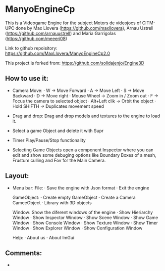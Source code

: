 # ManyoEngineCp
This is a Videogame Engine for the subject Motors de videojocs of CITM-UPC 
done by Max Llovera (https://github.com/maxllovera), Arnau Ustrell (https://github.com/arnauustrell)
and Maria Garrigolas (https://github.com/meeeri08)

Link to github repoisitory: https://github.com/MaxLlovera/ManyoEngineCp2.0

This project is forked from: https://github.com/solidajenjo/Engine3D

## How to use it:

- Camera Move:
	· W -> Move Forward
	· A -> Move Left
	· S -> Move Backward
	· D -> Move right
	· Mouse Wheel -> Zoom in / Zoom out
	· F -> Focus the camera to selected object
	· Alt+Left clik -> Orbit the object
	· Hold SHIFTH -> Duplicates movement speed

- Drag and drop: Drag and drop models and textures to the engine to load it.

- Select a game Object and delete it with Supr 

- Timer Play/Pause/Stop functionality

- Selecting Game Objects open a component Inspector where you can edit and show some debuging
options like Boundary Boxes of a mesh, Frustum culling and Fov for the Main Camera.

## Layout:
- Menu bar:
	File: 
		· Save the engine with Json format
		· Exit the engine
	
 	GameObject:
	 	· Create empty GameObject
		· Create a Camera GameeObject
		· Library with 3D objects

	Window: Show the diferent windows of the engine
		· Show Hieriarchy Window
		· Show Inspector Window
		· Show Scene Window
		· Show Game Window
		· Show Console Window
		· Show Texture Window
		· Show Timer Window
		· Show Explorer Window 
		· Show Configuration Window 

	Help:
	 	· About us
	 	· About ImGui

## Comments:

- 

